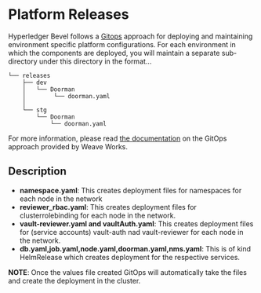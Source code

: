 [//]: # (##############################################################################################)
[//]: # (Copyright Accenture. All Rights Reserved.)
[//]: # (SPDX-License-Identifier: Apache-2.0)
[//]: # (##############################################################################################)

# Platform Releases

Hyperledger Bevel follows a [Gitops](https://www.weave.works/technologies/gitops/) approach for deploying and maintaining environment specific platform configurations. For each environment in which the components are deployed, you will maintain a separate sub-directory under this directory in the format...
```
└── releases
    ├── dev
    │   └── Doorman
    │        └── doorman.yaml
    │            
    └── stg
        └── Doorman
            └── doorman.yaml

```

For more information, please read [the documentation](https://www.weave.works/technologies/gitops/) on the GitOps approach provided by Weave Works.

## Description
* **namespace.yaml**: This creates deployment files for namespaces for each node in the network
* **reviewer_rbac.yaml**: This creates deployment files for clusterrolebinding for each node in the network.
* **vault-reviewer.yaml and vaultAuth.yaml**: This creates deployment files for (service accounts) vault-auth nad vault-reviewer for each node in the network.
* **db.yaml,job.yaml,node.yaml,doorman.yaml,nms.yaml**: This is of kind HelmRelease which creates deployment for the respective services.

**NOTE**: Once the values file created GitOps will automatically take the files and create the deployment in the cluster.
   